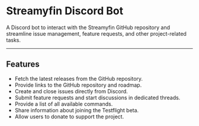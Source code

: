 # Streamyfin Discord Bot

A Discord bot to interact with the Streamyfin GitHub repository and streamline issue management, feature requests, and other project-related tasks.

---

## Features

- Fetch the latest releases from the GitHub repository.
- Provide links to the GitHub repository and roadmap.
- Create and close issues directly from Discord.
- Submit feature requests and start discussions in dedicated threads.
- Provide a list of all available commands.
- Share information about joining the Testflight beta.
- Allow users to donate to support the project.

